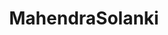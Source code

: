 ---
title: MahendraSolanki
workUrl: https://mahendrasolankiarts.com
description: "An Artist with immense talent with natural art forms"
tags:
  - work
  - wordpress
  - elementor
  - php
image: /img/work/6.webp
imageAlt: Mahendra Solanki
permalink: false
---